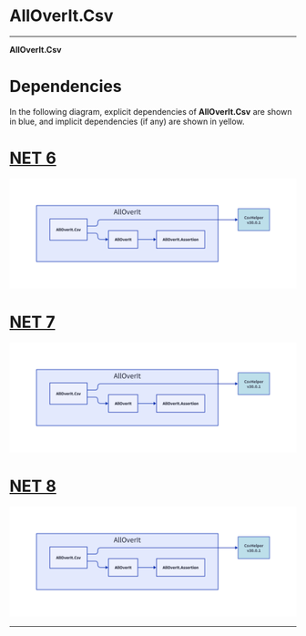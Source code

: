 # AllOverIt.Csv
---
**AllOverIt.Csv**

# Dependencies
In the following diagram, explicit dependencies of **AllOverIt.Csv** are shown in blue, and implicit dependencies (if any) are shown in yellow.

# [NET 6](#tab/net6)

<img src="../../images/dependencies/net6.0/alloverit-csv.png" width="900"/>

# [NET 7](#tab/net7)

<img src="../../images/dependencies/net7.0/alloverit-csv.png" width="900"/>

# [NET 8](#tab/net8)

<img src="../../images/dependencies/net8.0/alloverit-csv.png" width="900"/>

---
